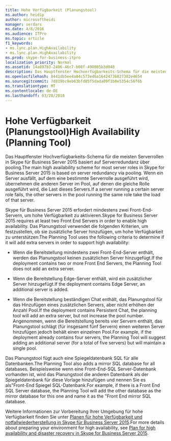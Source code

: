 ```yaml
---
title: Hohe Verfügbarkeit (Planungstool)
ms.author: heidip
author: microsoftheidi
manager: serdars
ms.date: 4/8/2016
ms.audience: ITPro
ms.topic: article
f1_keywords:
- ms.lync.plan.HighAvailability
- ms.lync.plan.HighAvailability
ms.prod: skype-for-business-itpro
localization_priority: Normal
ms.assetid: 14a897b3-2406-46c7-b08f-490085b3d048
description: Das Hauptfenster Hochverfügbarkeits-Schema für die meisten Serverrollen in Skype für Business Server 2015 basiert auf Serverredundanz über pooling. Wenn ein Server ausfällt, auf dem eine bestimmte Serverrolle ausgeführt wird, übernehmen die anderen Server im Pool, auf denen die gleiche Rolle ausgeführt wird, die Last dieses Servers.
ms.openlocfilehash: 8441db5ee4a84c573ed6a1642473b827382e4654
ms.sourcegitcommit: 7d819bc9eb63bfd85f5dada09f1b8e5354c56f6b
ms.translationtype: MT
ms.contentlocale: de-DE
ms.lasthandoff: 03/28/2018
---
```

# <a name="high-availability-planning-tool"></a><span data-ttu-id="6a9d9-104">Hohe Verfügbarkeit (Planungstool)</span><span class="sxs-lookup"><span data-stu-id="6a9d9-104">High Availability (Planning Tool)</span></span>
 
<span data-ttu-id="6a9d9-105">Das Hauptfenster Hochverfügbarkeits-Schema für die meisten Serverrollen in Skype für Business Server 2015 basiert auf Serverredundanz über pooling.</span><span class="sxs-lookup"><span data-stu-id="6a9d9-105">The main high availability scheme for most server roles in Skype for Business Server 2015 is based on server redundancy via pooling.</span></span> <span data-ttu-id="6a9d9-106">Wenn ein Server ausfällt, auf dem eine bestimmte Serverrolle ausgeführt wird, übernehmen die anderen Server im Pool, auf denen die gleiche Rolle ausgeführt wird, die Last dieses Servers.</span><span class="sxs-lookup"><span data-stu-id="6a9d9-106">If a server running a certain server role fails, the other servers in the pool running the same role take the load of that server.</span></span>
  
<span data-ttu-id="6a9d9-107">Skype für Business Server 2015 erfordert mindestens zwei Front-End-Servern, um hohe Verfügbarkeit zu aktivieren.</span><span class="sxs-lookup"><span data-stu-id="6a9d9-107">Skype for Business Server 2015 requires at least two Front End Servers in order to enable high availability.</span></span> <span data-ttu-id="6a9d9-108">Das Planungstool verwendet die folgenden Kriterien, um festzustellen, ob sie zusätzliche Server hinzufügen, um hohe Verfügbarkeit zu unterstützen:</span><span class="sxs-lookup"><span data-stu-id="6a9d9-108">The Planning Tool uses the following criteria to determine if it will add extra servers in order to support high availability:</span></span>
  
- <span data-ttu-id="6a9d9-109">Wenn die Bereitstellung mindestens zwei Front-End-Server enthält, werden das Planungstool keinen zusätzlichen Server hinzugefügt.</span><span class="sxs-lookup"><span data-stu-id="6a9d9-109">If the deployment contains two or more Front End Servers, the Planning Tool does not add an extra server.</span></span>
    
- <span data-ttu-id="6a9d9-110">Wenn die Bereitstellung Edge-Server enthält, wird ein zusätzlicher Server hinzugefügt.</span><span class="sxs-lookup"><span data-stu-id="6a9d9-110">If the deployment contains Edge Server, an additional server is added.</span></span> 
    
- <span data-ttu-id="6a9d9-111">Wenn die Bereitstellung beständigen Chat enthält, das Planungstool für das Hinzufügen eines zusätzlichen Servers, aber nicht erhöhen der Anzahl Pool.</span><span class="sxs-lookup"><span data-stu-id="6a9d9-111">If the deployment contains Persistent Chat, the planning tool will add an extra server, but not increase the pool number.</span></span> <span data-ttu-id="6a9d9-112">Angenommen, wenn die Bereitstellung bereits vier Servern enthält, das Planungstool schlägt (für insgesamt fünf Servern) einen weiteren Server hinzufügen jedoch behält einen einzelnen Pool.</span><span class="sxs-lookup"><span data-stu-id="6a9d9-112">For example, if the deployment already contains four servers, the Planning Tool will suggest adding an additional server (for a total of five servers) but will maintain a single pool.</span></span> 
    
<span data-ttu-id="6a9d9-113">Das Planungstool fügt auch eine Spiegeldatenbank SQL für alle Datenbanken.</span><span class="sxs-lookup"><span data-stu-id="6a9d9-113">The Planning Tool also adds a mirror SQL database for all databases.</span></span> <span data-ttu-id="6a9d9-114">Beispielsweise wenn eine Front-End-SQL Server-Datenbank vorhanden ist, wird das Planungstool die anderen Datenbank als der Spiegeldatenbank für diese Vorlage hinzufügen und nennen Sie es als"Front-End Spiegel SQL-Datenbank.</span><span class="sxs-lookup"><span data-stu-id="6a9d9-114">For example, if there is a Front End SQL Server database, the Planning Tool will add the other database as the mirror database for this one and name it as the "Front End mirror SQL database.</span></span>
  
<span data-ttu-id="6a9d9-115">Weitere Informationen zur Vorbereitung Ihrer Umgebung für hohe Verfügbarkeit finden Sie unter [Planen für hohe Verfügbarkeit und notfallwiederherstellung in Skype für Business Server 2015](../../plan-your-deployment/high-availability-and-disaster-recovery/high-availability-and-disaster-recovery.md).</span><span class="sxs-lookup"><span data-stu-id="6a9d9-115">For more details about preparing your environment for high availability, see [Plan for high availability and disaster recovery in Skype for Business Server 2015](../../plan-your-deployment/high-availability-and-disaster-recovery/high-availability-and-disaster-recovery.md).</span></span>
  

